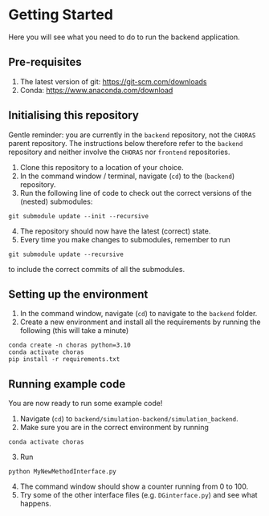 # Getting Started

Here you will see what you need to do to run the backend application.

## Pre-requisites

1. The latest version of git: <https://git-scm.com/downloads>
2. Conda: <https://www.anaconda.com/download>

## Initialising this repository
Gentle reminder: you are currently in the `backend` repository, not the `CHORAS` parent repository. The instructions below therefore refer to the `backend` repository and neither involve the `CHORAS` nor `frontend` repositories.

1. Clone this repository to a location of your choice. <!--If you have issues with cloning this repository (and its submodules), you can download the zipped repository via the releases page of this repository: <https://github.com/choras-org/backend/releases> -->
2. In the command window / terminal, navigate (`cd`) to the (`backend`) repository.
3. Run the following line of code to check out the correct versions of the (nested) submodules:

``` shell
git submodule update --init --recursive
```

4. The repository should now have the latest (correct) state.
5. Every time you make changes to submodules, remember to run

``` shell
git submodule update --recursive
```

to include the correct commits of all the submodules.

## Setting up the environment

1. In the command window, navigate (`cd`) to navigate to the `backend` folder.
2. Create a new environment and install all the requirements by running the following (this will take a minute)

```shell
conda create -n choras python=3.10
conda activate choras
pip install -r requirements.txt
```

## Running example code
You are now ready to run some example code! 

1. Navigate (`cd`) to `backend/simulation-backend/simulation_backend`.
2. Make sure you are in the correct environment by running
```shell
conda activate choras
```
3. Run
```shell
python MyNewMethodInterface.py
```
4. The command window should show a counter running from 0 to 100. 
5. Try some of the other interface files (e.g. `DGinterface.py`) and see what happens.
